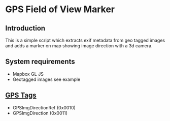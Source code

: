 # GPS Field of View Marker
## Introduction
This is a simple script which extracts exif metadata from geo tagged images and adds a marker on map showing image direction with a 3d camera.

## System requirements
* Mapbox GL JS
* Geotagged images see example

## [GPS Tags](https://exiftool.org/TagNames/GPS.html) 
* GPSImgDirectionRef (0x0010)
* GPSImgDirection (0x0011)